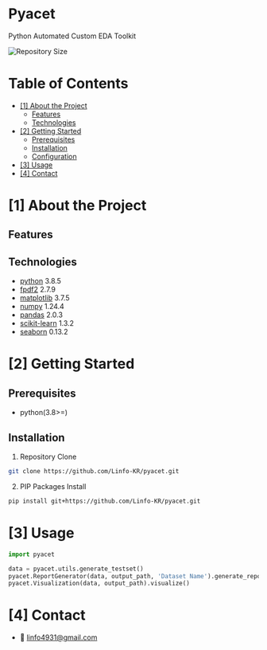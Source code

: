 # Pyacet
Python Automated Custom EDA Toolkit

<!--배지-->
![Repository Size][repository-size-shield]

<!--목차-->
# Table of Contents
- [[1] About the Project](#1-about-the-project)
  - [Features](#features)
  - [Technologies](#technologies)
- [[2] Getting Started](#2-getting-started)
  - [Prerequisites](#prerequisites)
  - [Installation](#installation)
  - [Configuration](#configuration)
- [[3] Usage](#3-usage)
- [[4] Contact](#4-contact)



# [1] About the Project
<!-- 프로젝트 소개 추가 -->

## Features
<!-- 주요기능 설명 추가 -->

## Technologies
- [python](https://www.python.org/) 3.8.5
- [fpdf2](http://www.fpdf.org/) 2.7.9
- [matplotlib](https://matplotlib.org/) 3.7.5
- [numpy](https://numpy.org/) 1.24.4
- [pandas](https://pandas.pydata.org/) 2.0.3
- [scikit-learn](https://scikit-learn.org/) 1.3.2
- [seaborn](https://seaborn.pydata.org/) 0.13.2



# [2] Getting Started

## Prerequisites
- python(3.8>=)

## Installation
1. Repository Clone
```bash
git clone https://github.com/Linfo-KR/pyacet.git
```
2. PIP Packages Install
```bash
pip install git+https://github.com/Linfo-KR/pyacet.git
```



# [3] Usage
```python
import pyacet

data = pyacet.utils.generate_testset()
pyacet.ReportGenerator(data, output_path, 'Dataset Name').generate_report()
pyacet.Visualization(data, output_path).visualize()
```
<!-- 출력물 예시 추가 -->



# [4] Contact
- 📧 linfo4931@gmail.com



<!-- # [7] License
MIT 라이센스
라이센스에 대한 정보는 [`LICENSE`][license-url]에 있습니다. -->



<!--Url for Badges-->
[license-shield]: https://img.shields.io/github/license/dev-ujin/readme-template?labelColor=D8D8D8&color=04B4AE
[repository-size-shield]: https://img.shields.io/github/repo-size/dev-ujin/readme-template?labelColor=D8D8D8&color=BE81F7
[issue-closed-shield]: https://img.shields.io/github/issues-closed/dev-ujin/readme-template?labelColor=D8D8D8&color=FE9A2E

<!--Url for Buttons-->
[readme-eng-shield]: https://img.shields.io/badge/-readme%20in%20english-2E2E2E?style=for-the-badge
[view-demo-shield]: https://img.shields.io/badge/-%F0%9F%98%8E%20view%20demo-F3F781?style=for-the-badge
[view-demo-url]: https://dev-ujin.github.io
[report-bug-shield]: https://img.shields.io/badge/-%F0%9F%90%9E%20report%20bug-F5A9A9?style=for-the-badge
[report-bug-url]: https://github.com/dev-ujin/readme-template/issues
[request-feature-shield]: https://img.shields.io/badge/-%E2%9C%A8%20request%20feature-A9D0F5?style=for-the-badge
[request-feature-url]: https://github.com/dev-ujin/readme-template/issues

<!--URLS-->
[license-url]: LICENSE.md
[contribution-url]: CONTRIBUTION.md
[readme-eng-url]: ../README.md



